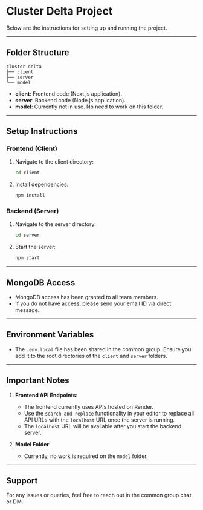 # Cluster Delta Project

Below are the instructions for setting up and running the project.

---

## Folder Structure
```
cluster-delta
├── client
├── server
└── model
```

- **client**: Frontend code (Next.js application).
- **server**: Backend code (Node.js application).
- **model**: Currently not in use. No need to work on this folder.

---

## Setup Instructions

### Frontend (Client)
1. Navigate to the client directory:
   ```bash
   cd client
   ```
2. Install dependencies:
   ```bash
   npm install
   ```

### Backend (Server)
1. Navigate to the server directory:
   ```bash
   cd server
   ```
2. Start the server:
   ```bash
   npm start
   ```

---

## MongoDB Access
- MongoDB access has been granted to all team members.
- If you do not have access, please send your email ID via direct message.

---

## Environment Variables
- The `.env.local` file has been shared in the common group. Ensure you add it to the root directories of the `client` and `server` folders.

---

## Important Notes
1. **Frontend API Endpoints**:
   - The frontend currently uses APIs hosted on Render.
   - Use the `search and replace` functionality in your editor to replace all API URLs with the `localhost` URL once the server is running.
   - The `localhost` URL will be available after you start the backend server.

2. **Model Folder**:
   - Currently, no work is required on the `model` folder.

---

## Support
For any issues or queries, feel free to reach out in the common group chat or DM.
